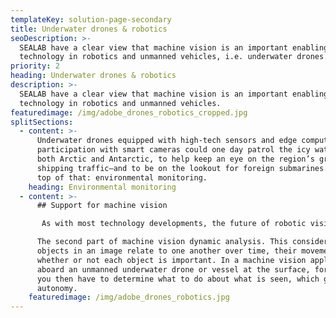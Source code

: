 ```yaml
---
templateKey: solution-page-secondary
title: Underwater drones & robotics
seoDescription: >-
  SEALAB have a clear view that machine vision is an important enabling
  technology in robotics and unmanned vehicles, i.e. underwater drones.
priority: 2
heading: Underwater drones & robotics
description: >-
  SEALAB have a clear view that machine vision is an important enabling
  technology in robotics and unmanned vehicles.
featuredimage: /img/adobe_drones_robotics_cropped.jpg
splitSections:
  - content: >-
      Underwater drones equipped with high-tech sensors and edge computing in
      participation with smart cameras could one day patrol the icy waters of
      both Arctic and Antarctic, to help keep an eye on the region’s growing
      shipping traffic—and to be on the lookout for foreign submarines. And on
      top of that: environmental monitoring.
    heading: Environmental monitoring
  - content: >-
      ## Support for machine vision

       As with most technology developments, the future of robotic vision has two parents — government and private industry. To success with underwater drones, you will need smart 2D and 3D cameras from SEALAB in combination with the company’s FPGA technology and behind that - a sweep of sensors. Static data understanding has three goals: classify objects in the image; understand relationships between objects in the image, such as which ones are closer than others and which objects are moving; and determine how the objects in the image relate to the people viewing the image.

      The second part of machine vision dynamic analysis. This considers how
      objects in an image relate to one another over time, their movement, and
      whether or not each object is important. In a machine vision application
      aboard an unmanned underwater drone or vessel at the surface, for example,
      you then have to determine what to do about what is seen, which gets into
      autonomy.
    featuredimage: /img/adobe_drones_robotics.jpg
---
```


